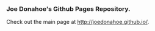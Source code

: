 ### Joe Donahoe's Github Pages Repository.

Check out the main page at <a href="http://http://joedonahoe.github.io/">http://joedonahoe.github.io/</a>.
